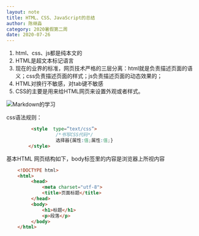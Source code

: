```yaml
---
layout: note
title: HTML、CSS、JavaScript的总结
author: 陈继淼
category: 2020暑假第二周
date: 2020-07-26
---
```


1. html、css、js都是纯本文的
2. HTML是超文本标记语言
3. 现在的业界的标准，网页技术严格的三层分离：html就是负责描述页面的语义；css负责描述页面的样式；js负责描述页面的动态效果的；
4. HTML对换行不敏感，对tab键不敏感
5. CSS的主要是用来给HTML网页来设置外观或者样式。

![Markdown的学习](/images/note/2020-07-26-sciencechen-01 "css")

css语法规则：
```html
         <style  type=”text/css”>
                  /*书写CSS代码*/
                  选择器{属性:值;属性:值;}
        </style>
```
基本HTML 网页结构如下，body标签里的内容是浏览器上所视内容
```html
	<!DOCTYPE html>
	<html>
		 <head>
			 <meta charset="utf-8">
			 <title>页面标题</title>
		 </head>
		 <body>
			 <h1>标题</h1>
			 <p>段落</p>
		 </body>
	</html>
```